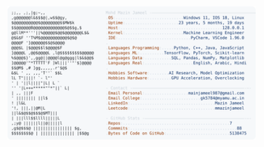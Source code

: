 <picture>
  <source srcset="https://raw.githubusercontent.com/mmazinjameel/mmazinjameel/main/dark_mode.svg?v=1745467957" media="(prefers-color-scheme: dark)">
  <img src="https://raw.githubusercontent.com/mmazinjameel/mmazinjameel/main/light_mode.svg?v=1745467957">
</picture>
